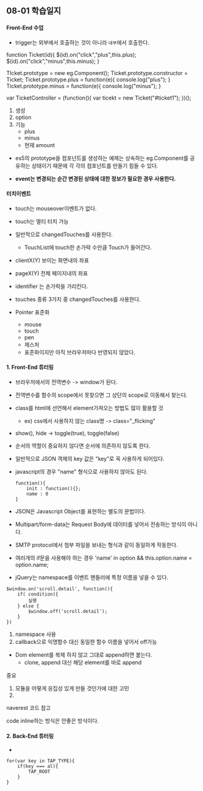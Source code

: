 ## 08-01 학습일지

#### Front-End 수업

- trigger는 외부에서 호출하는 것이 아니라 `내부`에서 호출한다.

function Ticket(id){
	$(id).on("click","plus",this.plus);
	$(id).on("click","minus",this.minus);
}

TIcket.prototype = new eg.Component();
Ticket.prototype.constructor = Ticket;
Ticket.prototype.plus = function(e){
	console.log("plus");
}
Ticket.prototype.minus = function(e){
	console.log("minus");
}


var TicketController = (function(){
	var ticekt = new Ticket("#ticket1");
})();

1. 생성
2. option
3. 기능
	- plus
	- minus
	- 현재 amount


- es5의 prototype을 컴포넌트를 생성하는 예제는 상속하는 eg.Component를 공유하는 상태이기 때문에 각 각의 컴포넌트를 만들기 힘들 수 있다.

- **event는 변경되는 순간 변경된 상태에 대한 정보가 필요한 경우 사용한다.**

#### 터치이벤트
- touch는 mouseover이벤트가 없다.
- touch는 멀티 터치 가능
- 일반적으로 changedTouches를 사용한다.
	- TouchList에 touch한 손가락 수만큼 Touch가 들어간다.

- clientX(Y) 보이는 화면내의 좌표
- pageX(Y) 전체 페이지내의 좌표

- identifier 는 손가락을 가리킨다.

- touches 종류 3가지 중 changedTouches를 사용한다.

- Pointer 표준화
	- mouse
	- touch
	- pen
	- 제스처
	- 표준화이지만 아직 브라우저마다 반영되지 않았다.



#### 1. Front-End 튜터링
- 브라우저에서의 전역변수 -> window가 된다.
- 전역변수를 함수의 scope에서 못찾으면 그 상단의 scope로 이동해서 찾는다.

- class를 html에 선언해서 element가져오는 방법도 많이 활용할 것
	- ex) css에서 사용하지 않는 class명 -> class="_flicking"

- show(), hide -> toggle(true), toggle(false)
- 순서의 역할이 중요하지 않다면 순서에 의존하지 않도록 한다.

- 일반적으로 JSON 객체의 key 값은 "key"로 꼭 사용하게 되어있다.
- javascript의 경우 "name" 형식으로 사용하지 않아도 된다.
	```
	function(){
		init : function(){};
		name : 0
	}
	```
- JSON은 Javascript Object를 표현하는 별도의 문법이다.

- Multipart/form-data는 Request Body에 데이터를 넣어서 전송하는 방식이 아니다.
- SMTP protocol에서 첨부 파일을 보내는 형식과 같이 동일하게 작동한다.

- 여러개의 if문을 사용해야 하는 경우
'name' in option && this.option.name = option.name;

- jQuery는 namespace를 이벤트 핸들러에 특정 이름을 넣을 수 있다.
```
$window.on('scroll.detail', function(){
	if( condition){
		실행
	} else {
		$window.off('scroll.detail');
	}
})
```

1. namespace 사용
2. callback으로 익명함수 대신 동일한 함수 이름을 넣어서 off가능

- Dom element를 복제 하지 않고 그대로 append하면 붙는다.
	- clone, append 대신 해당 element를 바로 append

중요
1. 모듈을 어떻게 응집성 있게 만들 것인가에 대한 고민
2. 

naverest 코드 참고

code inline하는 방식은 안좋은 방식이다.


#### 2. Back-End 튜터링
- 


	for(var key in TAP_TYPE){
		if(key === al){
			TAP_ROOT
		}
	}


